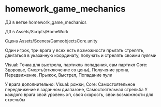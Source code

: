 # homework_game_mechanics

ДЗ в ветке homework_game_mechanics 

ДЗ в Assets/Scripts/HomeWork

Сцена Assets/Scenes/GameobjectsCore.unity

Один игрок, три врага у всех есть возможности прыгать стрелять, двигаться в указанную координату, получать и стрелять своими пулями

Visual: Точка для выстрела, партиклы попадания, сам партикл
Core: Здоровье, Смерть(отключение со цены), Получение урона, Передвижение, Прыжок, Выстрел, Попадание пули

У врага дополнительно: 
Visual: рожки,
Core: Самостоятельное передвижение в заданном диапазоне, Самостоятельная стрельба
У каждого врага свой уровень хп, своя скорость, свои возможности для стрельбы

